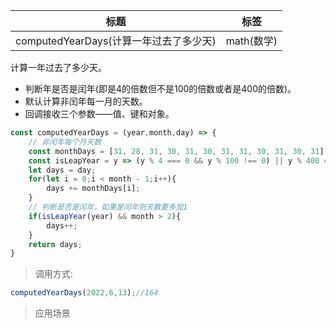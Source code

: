 |  标题   | 标签  |
|  ----  | ----  |
| computedYearDays(计算一年过去了多少天) | math(数学) |

计算一年过去了多少天。

* 判断年是否是闰年(即是4的倍数但不是100的倍数或者是400的倍数)。
* 默认计算非闰年每一月的天数。
* 回调接收三个参数——值、键和对象。

```js
const computedYearDays = (year,month,day) => {
    // 非闰年每个月天数
    const monthDays = [31, 28, 31, 30, 31, 30, 31, 31, 30, 31, 30, 31];
    const isLeapYear = y => (y % 4 === 0 && y % 100 !== 0) || y % 400 === 0;
    let days = day;
    for(let i = 0;i < month - 1;i++){
        days += monthDays[i];
    }
    // 判断是否是闰年，如果是闰年则天数要多加1
    if(isLeapYear(year) && month > 2){
        days++;
    }
    return days;
}
```

> 调用方式:

```js
computedYearDays(2022,6,13);//164
```

> 应用场景